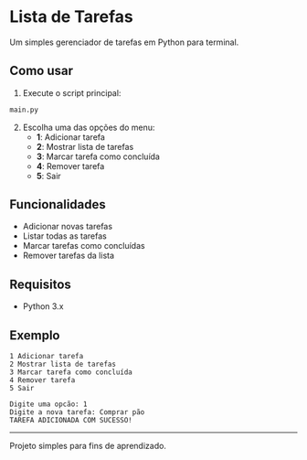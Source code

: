# Lista de Tarefas

Um simples gerenciador de tarefas em Python para terminal.

## Como usar

1. Execute o script principal:

```sh
main.py
```

2. Escolha uma das opções do menu:
   - **1**: Adicionar tarefa
   - **2**: Mostrar lista de tarefas
   - **3**: Marcar tarefa como concluída
   - **4**: Remover tarefa
   - **5**: Sair

## Funcionalidades

- Adicionar novas tarefas
- Listar todas as tarefas
- Marcar tarefas como concluídas
- Remover tarefas da lista

## Requisitos

- Python 3.x

## Exemplo

```
1 Adicionar tarefa
2 Mostrar lista de tarefas
3 Marcar tarefa como concluída
4 Remover tarefa
5 Sair

Digite uma opcão: 1
Digite a nova tarefa: Comprar pão
TAREFA ADICIONADA COM SUCESSO!
```

---

Projeto simples para fins de aprendizado.
